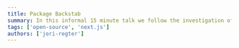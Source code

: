 ```yaml
---
title: Package Backstab
summary: In this informal 15 minute talk we follow the investigation of a cachebusting issue in IFFR that ends up being a nasty bug in Next.js.
tags: ['open-source', 'next.js']
authors: ['jori-regter']
---
```

